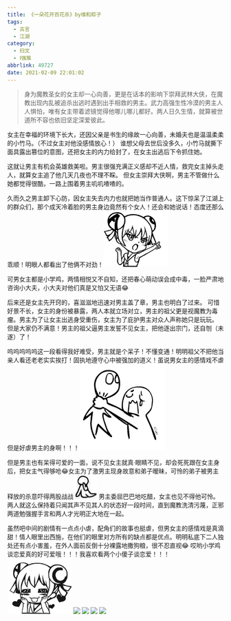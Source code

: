 ```yaml
---
title: 《一朵花开百花杀》by维和粽子
tags:
  - 古言
  - 江湖
category:
  - 扫文
  - Ⅰ强推
abbrlink: 49727
date: 2021-02-09 22:01:02
---
```

<meta name="referrer" content="no-referrer" />

> 身为魔教圣女的女主却一心向善，更是在话本的影响下崇拜武林大侠，在魔教出现内乱被追杀出逃时遇到出手相救的男主。武力高强生性冷漠的男主人人惧怕，唯有女主带着滤镜觉得他哪儿哪儿都好。两人日久生情，就算被世道所不容也依旧坚定深爱彼此。

<!-- more -->

女主在幸福的环境下长大，还因父亲是书生的缘故一心向善，未婚夫也是温温柔柔的小竹马。（不过女主对他没感情放心！）
谁想父母去世后没多久，小竹马就撕下面具露出篡位的意图，还把女主的内力给封了，在女主出逃后下令抓住她。

这就让男主有机会英雄救美啦。男主很强充满正义感却不近人情，救完女主掉头走人，就算女主追了他几天几夜也不理不睬。
但女主崇拜大侠啊，男主不管做什么她都觉得很酷，一路上围着男主叽叽喳喳的。

久而久之男主卸下心防，因女主失去内力也就把她当作普通人。这下惊呆了江湖上的群众们，那个成天冷着脸的男主身边竟然有个女人！还会和她说话！态度还那么乖顺！明眼人都看出了他俩不对劲！<img src="/ac/1023.png" id="ac">

可男女主都是小学鸡，两情相悦又不自知，还把春心萌动误会成中毒，一脸严肃地咨询小大夫，小大夫对他们真是又怕又无语😂

后来还是女主先开窍的，喜滋滋地迅速对男主盖了章，男主也明白了过来。
可惜好景不长，女主的身份被暴露，两人本就立场对立，男主的祖父更是视魔教为毒瘤。男主为了让女主出逃身受重伤，女主为了庇护男主对众人声称她只是玩玩。
但是大家仍不满意！男主的祖父逼男主发誓不见女主，把他逐出宗门，还自刎（未遂）了！

呜呜呜呜呜这一段看得我好难受，男主就是个呆子！不懂变通！明明祖父不把他当亲人看还老老实实挨打！固执地遵守心中被强加的道义！虽说男女主的感情戏不虐但是好虐男主的身啊！！！<img src="/bq/IMG_5554.GIF" id="bq">

但是男主也有呆得可爱的一面，说不见女主就真·眼睛不见，却会死死跟在女主身后，把女主气得够呛😂女主为了激男主现身故意和弟子暧昧，可怜的弟子被男主释放的杀意吓得两股战战<img src="/bq/IMG_1308.JPG" id="bq">
男主委屈巴巴地吃醋，女主也见不得他可怜。两人就这么保持着只闻其声不见其人的状态好一段时间，直到魔教洗清污蔑，正邪两道勉强握手言和两人才光明正大地在一起。

虽然吧中间的剧情有一点点小虐，配角们的故事也挺虐，但男女主的感情戏是真滴甜！情人眼里出西施，在他们的眼里对方所有的缺点都是优点。明明私底下二人独处还有点小害羞，在外人面前反倒十分裸露地撒狗粮，很不忍直视😂
哎哟小学鸡谈恋爱真的好可爱哦！！！我喜欢看两个小傻子谈恋爱！！！<img src="/ac/37.png" id="ac">
![](https://wx3.sinaimg.cn/mw690/0069kFhhgy1gnhmndex72j30n01dskjm.jpg)
![](https://wx4.sinaimg.cn/mw690/0069kFhhgy1gnhmnby52ej30n01dskjm.jpg)
![](https://wx4.sinaimg.cn/mw690/0069kFhhgy1gnhmnehnfwj30n01ds4qb.jpg)
![](https://wx2.sinaimg.cn/mw690/0069kFhhgy1gnhmnfljg0j30n01ds1kx.jpg)